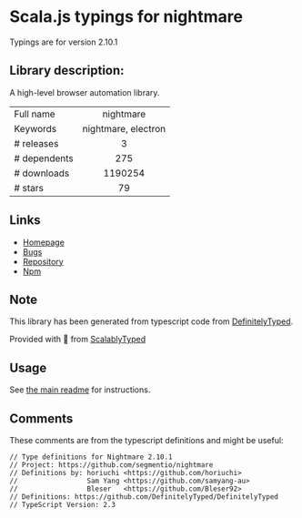 
# Scala.js typings for nightmare

Typings are for version 2.10.1

## Library description:
A high-level browser automation library.

|                    |                 |
| ------------------ | :-------------: |
| Full name          | nightmare |
| Keywords           | nightmare, electron |
| # releases         | 3 |
| # dependents       | 275 |
| # downloads        | 1190254 |
| # stars            | 79 |

## Links
- [Homepage](https://github.com/segmentio/nightmare#readme)
- [Bugs](https://github.com/segmentio/nightmare/issues)
- [Repository](https://github.com/segmentio/nightmare)
- [Npm](https://www.npmjs.com/package/nightmare)
    


## Note
This library has been generated from typescript code from [DefinitelyTyped](https://definitelytyped.org).

Provided with :purple_heart: from [ScalablyTyped](https://github.com/oyvindberg/ScalablyTyped)

## Usage
See [the main readme](../../readme.md) for instructions.

## Comments

These comments are from the typescript definitions and might be useful:
```
// Type definitions for Nightmare 2.10.1
// Project: https://github.com/segmentio/nightmare
// Definitions by: horiuchi <https://github.com/horiuchi>
//                 Sam Yang <https://github.com/samyang-au>
//                 Bleser   <https://github.com/Bleser92>
// Definitions: https://github.com/DefinitelyTyped/DefinitelyTyped
// TypeScript Version: 2.3

```

